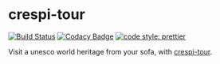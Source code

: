 # crespi-tour
[![Build Status](https://travis-ci.org/cubisti/crespi-tour.svg?branch=master)](https://travis-ci.org/cubisti/crespi-tour)
[![Codacy Badge](https://api.codacy.com/project/badge/Grade/a5ebf288e95d416eb05e86c831548c8d)](https://app.codacy.com/app/defending1/crespi-tour?utm_source=github.com&utm_medium=referral&utm_content=cubisti/crespi-tour&utm_campaign=Badge_Grade_Dashboard)
[![code style: prettier](https://img.shields.io/badge/code_style-prettier-ff69b4.svg)](https://github.com/prettier/prettier)

Visit a unesco world heritage from your sofa, with  [crespi-tour](https://cubisti.github.io/crespi-tour).
